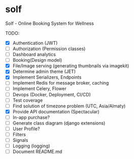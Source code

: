 # solf
Solf - Online Booking System for Wellness

TODO:
- [x] Authentication (JWT)
- [ ] Authorization (Permission classes)
- [ ] Dashboard analytics
- [ ] Booking(Design model)
- [x] File/Image serving (generating thumbnails via imagekit)
- [x] Determine admin theme (JET)
- [x] Implement Serializers, Endpoints
- [ ] Implement Redis for message broker, caching
- [ ] Implement Celery, Flower
- [ ] Devops (Docker, Deployment, CI/CD)
- [ ] Test coverage
- [ ] Find solution of timezone problem (UTC, Asia/Almaty)
- [x] Provide API documentation (Spectacular)
- [ ] In-app purchase? 
- [ ] Generate class diagram (django extensions)
- [ ] User Profile?
- [ ] Filters
- [ ] Signals
- [ ] Logging (logging)
- [ ] Document README.md
